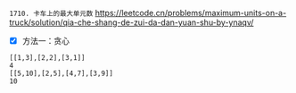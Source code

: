 
`1710. 卡车上的最大单元数` https://leetcode.cn/problems/maximum-units-on-a-truck/solution/qia-che-shang-de-zui-da-dan-yuan-shu-by-ynaqv/
- [x] 方法一：贪心

```
[[1,3],[2,2],[3,1]]
4
[[5,10],[2,5],[4,7],[3,9]]
10
```
